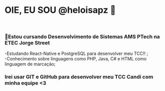 <h1>OIE, EU SOU @heloisapz 💢</h1> <br>

<h3>📖Estou cursando Desenvolvimento de Sistemas AMS PTech na ETEC Jorge Street</h3>
-Estudando React-Native e PostgreSQL para desenvolver meu TCC!! ; <br>
-Conhecimento sobre linguagens como PHP, Java, C# e HTML como linguagem de marcação; <br>

<h3> Irei usar GIT e GitHub para desenvolver meu TCC Candi com minha equipe <3 </h3>





<!---
heloisapz/heloisapz is a ✨ special ✨ repository because its `README.md` (this file) appears on your GitHub profile.
You can click the Preview link to take a look at your changes.
--->
